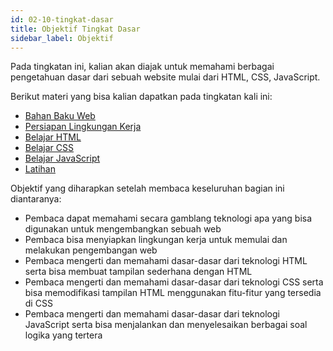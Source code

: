 ```yaml
---
id: 02-10-tingkat-dasar
title: Objektif Tingkat Dasar
sidebar_label: Objektif
---
```


Pada tingkatan ini, kalian akan diajak untuk memahami berbagai pengetahuan dasar dari sebuah website mulai dari HTML, CSS, JavaScript.

Berikut materi yang bisa kalian dapatkan pada tingkatan kali ini:

+ [Bahan Baku Web](/docs/02-11-bahan-baku-web)
+ [Persiapan Lingkungan Kerja](/docs/02-12-persiapan-lingkungan-kerja)
+ [Belajar HTML](/docs/02-13-belajar-html)
+ [Belajar CSS](/docs/02-14-belajar-css)
+ [Belajar JavaScript](/docs/02-15-belajar-javascript)
+ [Latihan](/docs/02-16-latihan)

Objektif yang diharapkan setelah membaca keseluruhan bagian ini diantaranya:

+ Pembaca dapat memahami secara gamblang teknologi apa yang bisa digunakan untuk mengembangkan sebuah web
+ Pembaca bisa menyiapkan lingkungan kerja untuk memulai dan melakukan pengembangan web
+ Pembaca mengerti dan memahami dasar-dasar dari teknologi HTML serta bisa membuat tampilan sederhana dengan HTML
+ Pembaca mengerti dan memahami dasar-dasar dari teknologi CSS serta bisa memodifikasi tampilan HTML menggunakan fitu-fitur yang tersedia di CSS
+ Pembaca mengerti dan memahami dasar-dasar dari teknologi JavaScript serta bisa menjalankan dan menyelesaikan berbagai soal logika yang tertera
